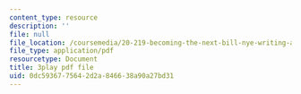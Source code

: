 ```yaml
---
content_type: resource
description: ''
file: null
file_location: /coursemedia/20-219-becoming-the-next-bill-nye-writing-and-hosting-the-educational-show-january-iap-2015/0dc5936775642d2a846638a90a27bd31_PPhxbP8oSfc.pdf
file_type: application/pdf
resourcetype: Document
title: 3play pdf file
uid: 0dc59367-7564-2d2a-8466-38a90a27bd31
---
```

